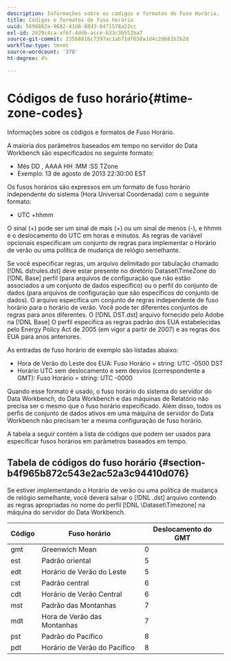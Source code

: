 ```yaml
---
description: Informações sobre os códigos e formatos de Fuso Horário.
title: Códigos e formatos de fuso horário
uuid: 5698882a-9682-41d8-88d3-8471578a22cc
exl-id: 2829c4ca-af6f-4ddb-acce-b33c3b552ba7
source-git-commit: 235b8816c7397ac1ab71df650a1d4c2d681b3b2d
workflow-type: tm+mt
source-wordcount: '378'
ht-degree: 4%

---
```


# Códigos de fuso horário{#time-zone-codes}

Informações sobre os códigos e formatos de Fuso Horário.

A maioria dos parâmetros baseados em tempo no servidor do Data Workbench são especificados no seguinte formato:

* Mês DD , AAAA HH :MM :SS TZone
* Exemplo: 13 de agosto de 2013 22:30:00 EST

Os fusos horários são expressos em um formato de fuso horário independente do sistema (Hora Universal Coordenada) com o seguinte formato:

* UTC +hhmm

O sinal (+) pode ser um sinal de mais (+) ou um sinal de menos (-), e hhmm é o deslocamento do UTC em horas e minutos. As regras de variável opcionais especificam um conjunto de regras para implementar o Horário de verão ou uma política de mudança de relógio semelhante.

Se você especificar regras, um arquivo delimitado por tabulação chamado [!DNL dstrules.dst] deve estar presente no diretório Dataset\TimeZone do [!DNL Base] perfil (para arquivos de configuração que não estão associados a um conjunto de dados específico) ou o perfil do conjunto de dados (para arquivos de configuração que são específicos do conjunto de dados). O arquivo especifica um conjunto de regras independente de fuso horário para o horário de verão. Você pode ter diferentes conjuntos de regras para anos diferentes. O [!DNL DST.dst] arquivo fornecido pelo Adobe na [!DNL Base] O perfil especifica as regras padrão dos EUA estabelecidas pelo Energy Policy Act de 2005 (em vigor a partir de 2007) e as regras dos EUA para anos anteriores.

As entradas de fuso horário de exemplo são listadas abaixo:

* Hora de Verão do Leste dos EUA: Fuso Horário = string: UTC -0500 DST
* Horário UTC sem deslocamento e sem desvios (correspondente a GMT): Fuso Horário = string: UTC -0000

Quando esse formato é usado, o fuso horário do sistema do servidor do Data Workbench, do Data Workbench e das máquinas de Relatório não precisa ser o mesmo que o fuso horário especificado. Além disso, todos os perfis de conjunto de dados ativos em uma máquina de servidor do Data Workbench não precisam ter a mesma configuração de fuso horário.

A tabela a seguir contém a lista de códigos que podem ser usados para especificar fusos horários em parâmetros baseados em tempo.

## Tabela de códigos do fuso horário {#section-b4f965b872c543e2ac52a3c94410d076}

Se estiver implementando o Horário de verão ou uma política de mudança de relógio semelhante, você deverá salvar o [!DNL .dst] arquivo contendo as regras apropriadas no nome do perfil [!DNL \Dataset\Timezone] na máquina do servidor do Data Workbench.

| Código | Fuso horário | Deslocamento do GMT |
|---|---|---|
| gmt | Greenwich Mean | 0 |
| est | Padrão oriental | 5 |
| edt | Horário de Verão do Leste | 5 |
| cst | Padrão central | 6 |
| cdt | Horário de Verão Central | 6 |
| mst | Padrão das Montanhas | 7 |
| mdt | Hora de Verão das Montanhas | 7 |
| pst | Padrão do Pacífico | 8 |
| pdt | Horário de Verão do Pacífico | 8 |
